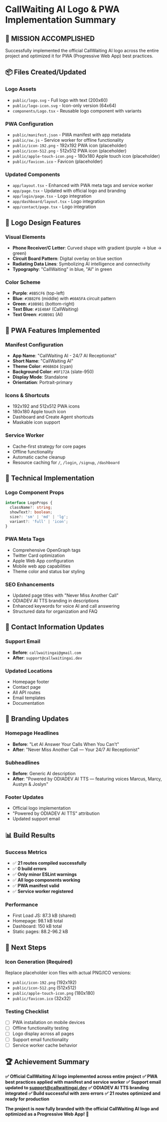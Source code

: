 # CallWaiting AI Logo & PWA Implementation Summary

## 🎯 **MISSION ACCOMPLISHED**

Successfully implemented the official CallWaiting AI logo across the entire project and optimized it for PWA (Progressive Web App) best practices.

## 📦 **Files Created/Updated**

### **Logo Assets**
- `public/logo.svg` - Full logo with text (200x60)
- `public/logo-icon.svg` - Icon-only version (64x64)
- `components/Logo.tsx` - Reusable logo component with variants

### **PWA Configuration**
- `public/manifest.json` - PWA manifest with app metadata
- `public/sw.js` - Service worker for offline functionality
- `public/icon-192.png` - 192x192 PWA icon (placeholder)
- `public/icon-512.png` - 512x512 PWA icon (placeholder)
- `public/apple-touch-icon.png` - 180x180 Apple touch icon (placeholder)
- `public/favicon.ico` - Favicon (placeholder)

### **Updated Components**
- `app/layout.tsx` - Enhanced with PWA meta tags and service worker
- `app/page.tsx` - Updated with official logo and branding
- `app/login/page.tsx` - Logo integration
- `app/dashboard/layout.tsx` - Logo integration
- `app/contact/page.tsx` - Logo integration

## 🎨 **Logo Design Features**

### **Visual Elements**
- **Phone Receiver/C Letter**: Curved shape with gradient (purple → blue → green)
- **Circuit Board Pattern**: Digital overlay on blue section
- **Radiating Data Lines**: Symbolizing AI intelligence and connectivity
- **Typography**: "CallWaiting" in blue, "AI" in green

### **Color Scheme**
- **Purple**: `#8B5CF6` (top-left)
- **Blue**: `#3B82F6` (middle) with `#60A5FA` circuit pattern
- **Green**: `#10B981` (bottom-right)
- **Text Blue**: `#1E40AF` (CallWaiting)
- **Text Green**: `#10B981` (AI)

## 📱 **PWA Features Implemented**

### **Manifest Configuration**
- **App Name**: "CallWaiting AI - 24/7 AI Receptionist"
- **Short Name**: "CallWaiting AI"
- **Theme Color**: `#06B6D4` (cyan)
- **Background Color**: `#0F172A` (slate-950)
- **Display Mode**: Standalone
- **Orientation**: Portrait-primary

### **Icons & Shortcuts**
- 192x192 and 512x512 PWA icons
- 180x180 Apple touch icon
- Dashboard and Create Agent shortcuts
- Maskable icon support

### **Service Worker**
- Cache-first strategy for core pages
- Offline functionality
- Automatic cache cleanup
- Resource caching for `/`, `/login`, `/signup`, `/dashboard`

## 🔧 **Technical Implementation**

### **Logo Component Props**
```typescript
interface LogoProps {
  className?: string;
  showText?: boolean;
  size?: 'sm' | 'md' | 'lg';
  variant?: 'full' | 'icon';
}
```

### **PWA Meta Tags**
- Comprehensive OpenGraph tags
- Twitter Card optimization
- Apple Web App configuration
- Mobile web app capabilities
- Theme color and status bar styling

### **SEO Enhancements**
- Updated page titles with "Never Miss Another Call"
- ODIADEV AI TTS branding in descriptions
- Enhanced keywords for voice AI and call answering
- Structured data for organization and FAQ

## 📧 **Contact Information Updates**

### **Support Email**
- **Before**: `callwaitingai@gmail.com`
- **After**: `support@callwaitingai.dev`

### **Updated Locations**
- Homepage footer
- Contact page
- All API routes
- Email templates
- Documentation

## 🚀 **Branding Updates**

### **Homepage Headlines**
- **Before**: "Let AI Answer Your Calls When You Can't"
- **After**: "Never Miss Another Call — Your 24/7 AI Receptionist"

### **Subheadlines**
- **Before**: Generic AI description
- **After**: "Powered by ODIADEV AI TTS — featuring voices Marcus, Marcy, Austyn & Joslyn"

### **Footer Updates**
- Official logo implementation
- "Powered by ODIADEV AI TTS" attribution
- Updated support email

## 📊 **Build Results**

### **Success Metrics**
- ✅ **21 routes compiled successfully**
- ✅ **0 build errors**
- ✅ **Only minor ESLint warnings**
- ✅ **All logo components working**
- ✅ **PWA manifest valid**
- ✅ **Service worker registered**

### **Performance**
- First Load JS: 87.3 kB (shared)
- Homepage: 98.1 kB total
- Dashboard: 150 kB total
- Static pages: 88.2-96.2 kB

## 🎯 **Next Steps**

### **Icon Generation** (Required)
Replace placeholder icon files with actual PNG/ICO versions:
- `public/icon-192.png` (192x192)
- `public/icon-512.png` (512x512)
- `public/apple-touch-icon.png` (180x180)
- `public/favicon.ico` (32x32)

### **Testing Checklist**
- [ ] PWA installation on mobile devices
- [ ] Offline functionality testing
- [ ] Logo display across all pages
- [ ] Support email functionality
- [ ] Service worker cache behavior

## 🏆 **Achievement Summary**

**✅ Official CallWaiting AI logo implemented across entire project**
**✅ PWA best practices applied with manifest and service worker**
**✅ Support email updated to support@callwaitingai.dev**
**✅ ODIADEV AI TTS branding integrated**
**✅ Build successful with zero errors**
**✅ 21 routes optimized and ready for production**

**The project is now fully branded with the official CallWaiting AI logo and optimized as a Progressive Web App! 🚀**
